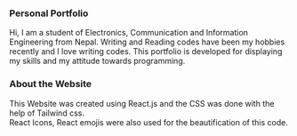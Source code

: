 ### Personal Portfolio

 <p> Hi, I am a student of Electronics, Communication and Information Engineering from Nepal. Writing and Reading codes have been my hobbies recently and I love writing codes. This portfolio is developed for displaying my skills and my attitude towards programming. </p>

<h3> About the  Website </h3>
 <p> This Website was created using React.js and the CSS was done with the help of Tailwind css. <br>
React Icons, React emojis were also used for the beautification of this code. </p>